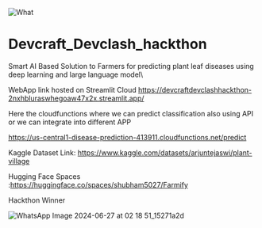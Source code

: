 
![What](https://github.com/shubham5027/Devcraft_Devclash_hackthon/assets/132193443/dd135b3e-b718-4d1f-a5b2-438520708c09)




# Devcraft_Devclash_hackthon
Smart AI Based Solution to Farmers for predicting plant leaf diseases using deep learning and large language model\

WebApp link hosted on Streamlit Cloud 
https://devcraftdevclashhackthon-2nxhbluraswhegoaw47x2x.streamlit.app/


Here the cloudfunctions where we can predict classification also using API or we can integrate into different APP

https://us-central1-disease-prediction-413911.cloudfunctions.net/predict


Kaggle Dataset Link: https://www.kaggle.com/datasets/arjuntejaswi/plant-village

Hugging Face Spaces :https://huggingface.co/spaces/shubham5027/Farmify

Hackthon Winner 



![WhatsApp Image 2024-06-27 at 02 18 51_15271a2d](https://github.com/shubham5027/Devcraft_Devclash_hackthon/assets/132193443/089193ee-d29a-4df9-96d0-a4ea7137a29d)


